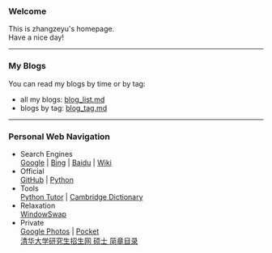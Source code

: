 ### Welcome  
This is zhangzeyu's homepage.  
Have a nice day!  

------------------------------------------

### My Blogs  
You can read my blogs by time or by tag:
 - all my blogs: [blog_list.md](https://mofree.github.io/blog_list.html)  
 - blogs by tag: [blog_tag.md](https://mofree.github.io/blog_tag.html)  
 
------------------------------------------

### Personal Web Navigation  
 - Search Engines  
 [Google](https://www.google.com/) | [Bing](https://www.bing.com/) | [Baidu](https://www.baidu.com/) | [Wiki](https://wikipedia.org/)  
 - Official  
 [GitHub](https://github.com) | [Python](https://www.python.org/)  
 - Tools  
 [Python Tutor](http://www.pythontutor.com/) | [Cambridge Dictionary](https://dictionary.cambridge.org/)  
 - Relaxation  
 [WindowSwap](https://window-swap.com/)  
- Private  
[Google Photos](https://photos.google.com/) | [Pocket](https://app.getpocket.com/)  
[清华大学研究生招生网 硕士 简章目录](http://yz.tsinghua.edu.cn/publish/yjszs/8549/index.html)  
